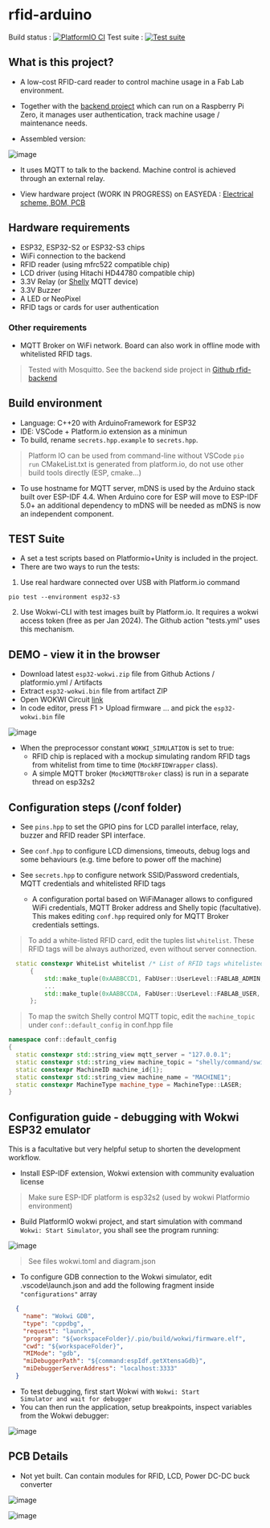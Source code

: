 # rfid-arduino

Build status : [![PlatformIO CI](https://github.com/fablab-bergamo/rfid-arduino/actions/workflows/platformio.yml/badge.svg)](https://github.com/fablab-bergamo/rfid-arduino/actions/workflows/platformio.yml)
Test suite : [![Test suite](https://github.com/PBrunot/rfid-arduino-copy/actions/workflows/tests.yml/badge.svg)](https://github.com/PBrunot/rfid-arduino-copy/actions/workflows/tests.yml)

## What is this project?

* A low-cost RFID-card reader to control machine usage in a Fab Lab environment.

* Together with the [backend project](https://github.com/fablab-bergamo/rfid-backend) which can run on a Raspberry Pi Zero, it manages user authentication, track machine usage / maintenance needs.

* Assembled version:

![image](https://github.com/fablab-bergamo/rfid-arduino/assets/6236243/9898c6a5-cc16-4479-851a-b326ad31a4d6)

* It uses MQTT to talk to the backend. Machine control is achieved through an external relay.

* View hardware project (WORK IN PROGRESS) on EASYEDA : [Electrical scheme, BOM, PCB](https://oshwlab.com/pascal.brunot/rfid-arduino-fablab-bg)

## Hardware requirements

* ESP32, ESP32-S2 or ESP32-S3 chips
* WiFi connection to the backend
* RFID reader (using mfrc522 compatible chip)
* LCD driver (using Hitachi HD44780 compatible chip)
* 3.3V Relay (or [Shelly](https://www.shellyitalia.com/shelly-plus-1-mini-gen3/) MQTT device)
* 3.3V Buzzer
* A LED or NeoPixel
* RFID tags or cards for user authentication

### Other requirements

* MQTT Broker on WiFi network. Board can also work in offline mode with whitelisted RFID tags.

> Tested with Mosquitto. See the backend side project in [Github rfid-backend](https://github.com/fablab-bergamo/rfid-backend)

## Build environment

* Language: C++20 with ArduinoFramework for ESP32
* IDE: VSCode + Platform.io extension as a minimun
* To build, rename <code>secrets.hpp.example</code> to <code>secrets.hpp</code>.

> Platform IO can be used from command-line without VSCode <code>pio run</code>
> CMakeList.txt is generated from platform.io, do not use other build tools directly (ESP, cmake...)

* To use hostname for MQTT server, mDNS is used by the Arduino stack built over ESP-IDF 4.4. When Arduino core for ESP will move to ESP-IDF 5.0+ an additional dependency to mDNS will be needed as mDNS is now an independent component.

## TEST Suite

* A set a test scripts based on Platformio+Unity is included in the project.
* There are two ways to run the tests:

1. Use real hardware connected over USB with Platform.io command

```shell
pio test --environment esp32-s3
```

2. Use Wokwi-CLI with test images built by Platform.io. It requires a wokwi access token (free as per Jan 2024). The Github action "tests.yml" uses this mechanism.

## DEMO - view it in the browser

* Download latest <code>esp32-wokwi.zip</code> file from Github Actions / platformio.yml / Artifacts
* Extract <code>esp32-wokwi.bin</code> file from artifact ZIP
* Open WOKWI Circuit [link](https://wokwi.com/projects/363448917434192897)
* In code editor, press F1 > Upload firmware ... and pick the <code>esp32-wokwi.bin</code> file

![image](https://github.com/fablab-bergamo/rfid-arduino/assets/6236243/5c41092e-f8bf-451a-95ec-8dc6d7e07824)

* When the preprocessor constant <code>WOKWI_SIMULATION</code> is set to true:
  * RFID chip is replaced with a mockup simulating random RFID tags from whitelist from time to time (<code>MockRFIDWrapper</code> class).
  * A simple MQTT broker (<code>MockMQTTBroker</code> class) is run in a separate thread on esp32s2

## Configuration steps (/conf folder)

* See <code>pins.hpp</code> to set the GPIO pins for LCD parallel interface, relay, buzzer and RFID reader SPI interface.
* See <code>conf.hpp</code> to configure LCD dimensions, timeouts, debug logs and some behaviours (e.g. time before to power off the machine)
* See <code>secrets.hpp</code> to configure network SSID/Password credentials, MQTT credentials and whitelisted RFID tags
  
  * A configuration portal based on WiFiManager allows to configured WiFi credentials, MQTT Broker address and Shelly topic (facultative). This makes editing <code>conf.hpp</code> required only for MQTT Broker credentials settings.

> To add a white-listed RFID card, edit the tuples list <code>whitelist</code>. These RFID tags will be always authorized, even without server connection.

```c++
  static constexpr WhiteList whitelist /* List of RFID tags whitelisted, regardless of connection */
      {
          std::make_tuple(0xAABBCCD1, FabUser::UserLevel::FABLAB_ADMIN, "ABCDEFG"),
          ...
          std::make_tuple(0xAABBCCDA, FabUser::UserLevel::FABLAB_USER, "USER1")
      };
```

> To map the switch Shelly control MQTT topic, edit the <code>machine_topic</code> under <code>conf::default_config</code> in conf.hpp file

```c++
namespace conf::default_config
{
  static constexpr std::string_view mqtt_server = "127.0.0.1";
  static constexpr std::string_view machine_topic = "shelly/command/switch:0"; // Set to empty to disable Shelly integration
  static constexpr MachineID machine_id{1};
  static constexpr std::string_view machine_name = "MACHINE1";
  static constexpr MachineType machine_type = MachineType::LASER;
}
```

## Configuration guide - debugging with Wokwi ESP32 emulator

This is a facultative but very helpful setup to shorten the development workflow.

* Install ESP-IDF extension, Wokwi extension with community evaluation license

> Make sure ESP-IDF platform is esp32s2 (used by wokwi Platformio environment)

* Build PlatformIO wokwi project, and start simulation with command <code>Wokwi: Start Simulator</code>, you shall see the program running:

![image](https://github.com/fablab-bergamo/rfid-arduino/assets/6236243/dfdf33e3-74ac-4246-9c92-4631e0009034)

> See files wokwi.toml and diagram.json

* To configure GDB connection to the Wokwi simulator, edit .vscode\launch.json and add the following fragment inside <code>"configurations"</code> array

```json
  {
    "name": "Wokwi GDB",
    "type": "cppdbg",
    "request": "launch",
    "program": "${workspaceFolder}/.pio/build/wokwi/firmware.elf",
    "cwd": "${workspaceFolder}",
    "MIMode": "gdb",
    "miDebuggerPath": "${command:espIdf.getXtensaGdb}",
    "miDebuggerServerAddress": "localhost:3333"
  }
```

* To test debugging, first start Wokwi with <code>Wokwi: Start Simulator and wait for debugger</code>
* You can then run the application, setup breakpoints, inspect variables from the Wokwi debugger:

![image](https://github.com/fablab-bergamo/rfid-arduino/assets/6236243/55f926b5-eec8-49d9-b217-628e07f7e3b8)

## PCB Details

* Not yet built. Can contain modules for RFID, LCD, Power DC-DC buck converter

![image](https://github.com/fablab-bergamo/rfid-arduino/assets/6236243/7a64bf13-23d7-47c7-965a-540bbb7d6ff6)

![image](https://github.com/fablab-bergamo/rfid-arduino/assets/6236243/86a1f4e2-ba7f-47b7-90fb-470d4ee859b0)

